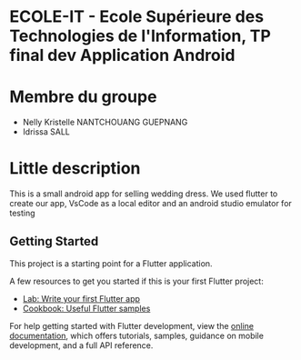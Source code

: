 # ECOLE-IT - Ecole Supérieure des Technologies de l'Information, TP final dev Application Android

# Membre du groupe
  - Nelly Kristelle NANTCHOUANG GUEPNANG 
  - Idrissa SALL

# Little description
   This is a small android app for selling wedding dress.
   We used flutter to create our app, 
   VsCode as a local editor and an android studio emulator for testing

## Getting Started

This project is a starting point for a Flutter application.

A few resources to get you started if this is your first Flutter project:

- [Lab: Write your first Flutter app](https://docs.flutter.dev/get-started/codelab)
- [Cookbook: Useful Flutter samples](https://docs.flutter.dev/cookbook)

For help getting started with Flutter development, view the
[online documentation](https://docs.flutter.dev/), which offers tutorials,
samples, guidance on mobile development, and a full API reference.

